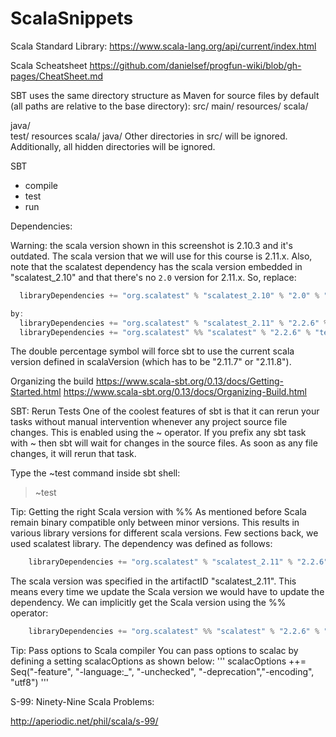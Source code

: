 # ScalaSnippets


Scala Standard Library:
https://www.scala-lang.org/api/current/index.html



Scala Scheatsheet
https://github.com/danielsef/progfun-wiki/blob/gh-pages/CheatSheet.md



SBT uses the same directory structure as Maven for source files by default (all paths are relative to the base directory):
src/
  main/
    resources/
       <files to include in main jar here>
    scala/
       <main Scala sources>
    java/
       <main Java sources>
  test/
    resources
       <files to include in test jar here>
    scala/
       <test Scala sources>
    java/
       <test Java sources>
Other directories in src/ will be ignored. Additionally, all hidden
directories will be ignored.




SBT
  - compile
  - test
  - run


Dependencies:

Warning: the scala version shown in this screenshot is 2.10.3 and it's outdated. The scala version that we will use for this course is 2.11.x. Also, note that the scalatest dependency has the scala version embedded in "scalatest_2.10" and that there's no `2.0` version for 2.11.x. So, replace:
```scala
  libraryDependencies += "org.scalatest" % "scalatest_2.10" % "2.0" % "test"

by:
  libraryDependencies += "org.scalatest" % "scalatest_2.11" % "2.2.6" % "test"
  libraryDependencies += "org.scalatest" %% "scalatest" % "2.2.6" % "test"
```
The double percentage symbol will force sbt to use the current scala version defined in scalaVersion (which has to be "2.11.7" or "2.11.8").



Organizing the build
  https://www.scala-sbt.org/0.13/docs/Getting-Started.html
  https://www.scala-sbt.org/0.13/docs/Organizing-Build.html



SBT: Rerun Tests
  One of the coolest features of sbt is that it can rerun your tasks without manual intervention whenever any project source file changes. This is enabled using the ~ operator. If you prefix any sbt task with ~ then sbt will wait for changes in the source files. As soon as any file changes, it will rerun that task.

  Type the ~test command inside sbt shell:

  > ~test




Tip: Getting the right Scala version with %%
    As mentioned before Scala remain binary compatible only between minor versions. This results in various library versions for different scala versions. Few sections back, we used scalatest library. The dependency was defined as follows:
```scala
    libraryDependencies += "org.scalatest" % "scalatest_2.11" % "2.2.6" % "test"
```
The scala version was specified in the artifactID "scalatest_2.11". This means every time we update the Scala version we would have to update the dependency. We can implicitly get the Scala version using the %% operator:
```scala
    libraryDependencies += "org.scalatest" %% "scalatest" % "2.2.6" % "test"
```


Tip: Pass options to Scala compiler
  You can pass options to scalac by defining a setting scalacOptions as shown below:
'''
  scalacOptions ++= Seq("-feature", "-language:_", "-unchecked", "-deprecation","-encoding", "utf8")
'''

S-99: Ninety-Nine Scala Problems:

http://aperiodic.net/phil/scala/s-99/
